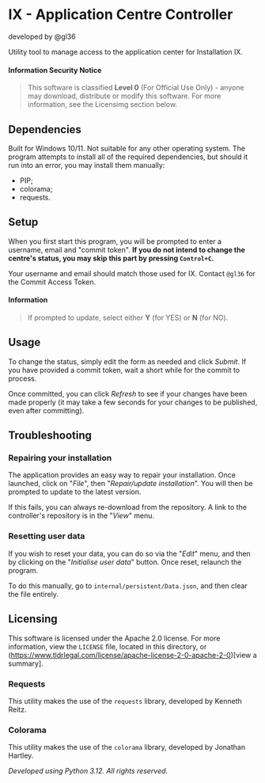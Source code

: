 # IX - Application Centre Controller
developed by @gl36

Utility tool to manage access to the application center for Installation IX.

#### Information Security Notice
> This software is classified **Level 0** (For Official Use Only) - anyone may download, distribute or modify this software.
> For more information, see the Licensimg section below.

## Dependencies
Built for Windows 10/11. Not suitable for any other operating system.
The program attempts to install all of the required dependencies, but should it run into an error, you may install them manually:
* PIP;
* colorama;
* requests.

## Setup
When you first start this program, you will be prompted to enter a username, email and "commit token".
**If you do not intend to change the centre's status, you may skip this part by pressing `Control+C`.**

Your username and email should match those used for IX.
Contact `@gl36` for the Commit Access Token.

#### Information
> If prompted to update, select either **Y** (for YES) or **N** (for NO).


## Usage
To change the status, simply edit the form as needed and click *Submit*.
If you have provided a commit token, wait a short while for the commit to process.

Once committed, you can click *Refresh* to see if your changes have been made properly (it may take a few seconds for your changes to be published, even after committing).

## Troubleshooting

### Repairing your installation
The application provides an easy way to repair your installation.
Once launched, click on "*File*", then "*Repair/update installation*". You will then be prompted to update to the latest version.

If this fails, you can always re-download from the repository. A link to the controller's repository is in the "*View*" menu.

### Resetting user data
If you wish to reset your data, you can do so via the "*Edit*" menu, and then by clicking on the "*Initialise user data*" button.
Once reset, relaunch the program.

To do this manually, go to `internal/persistent/Data.json`, and then clear the file entirely.

## Licensing
This software is licensed under the Apache 2.0 license.
For more information, view the `LICENSE` file, located in this directory, or (https://www.tldrlegal.com/license/apache-license-2-0-apache-2-0)[view a summary].

### Requests
This utility makes the use of the `requests` library, developed by Kenneth Reitz.

### Colorama
This utility makes the use of the `colorama` library, developed by Jonathan Hartley.




*Developed using Python 3.12. All rights reserved.*